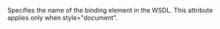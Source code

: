 Specifies the name of the binding element in the WSDL.
This attribute applies only when style="document".